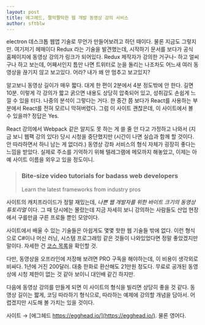 ```yaml
---
layout: post
title: 에그헤드, 짤막짤막한 웹 개발 동영상 강의 서비스
author: sftblw
---
```


electron 데스크톱 웹앱 기술로 무언가 만들어보려고 하던 때이다. 물론 지금도 그렇지만. 여기저기 헤매이다 Redux 라는 기술을 발견했는데, 시작하기 문서를 보다가 공식 홈페이지에 동영상 강의가 링크가 되어있다. Redux 제작자가 강의한 거구나- 하고 얼씨구나 하고 보는데, 어째서인지 틈만 나면 트위터로 눈을 돌리는 나조차도 어느새 여러 동영상을 끊기지 않고 보고있다. 어라? 내가 왜 안 멈추고 보고있지?

알고보니 동영상 길이가 매우 짧다. 대게 한 편이 2분에서 4분 정도밖에 안 한다. 길면 10분. 이렇게 각 강의가 짧고 굵으면 내용도 상당히 압축되어 있고, 성취감도 손쉽게 느낄 수 있을 터다. 나중의 분석이 그렇다는 거다. 한 중간 쯤 보다가 React를 사용하는 부분에서 React를 전혀 모르니 막혀버렸다. 그럼 이 사이트 괜찮은데, 이 사이트에서 볼 수 있을까? 정답은 Yes.

React 강의에서 Webpack 같은 알지도 못 하는 게 쓸 줄 안 다고 가정하고 나와서 (지금 보니 웹팩 강의 있다) 당시 시청을 중단했지만 (시간이 나면 실습과 함께 할 것이다. 안 따라하면서 하니 남는 게 없더라.) 동영상 강좌 서비스의 형식 자체가 굉장히 좋다는 느낌을 받았다. 실제로 주소를 기억하기 위해 텔레그램에 메모까지 해놓았고, 이제는 아예 사이트 이름을 외우고 있을 정도이니.

> ### Bite-size video tutorials for badass web developers  
> Learn the latest frameworks from industry pros

사이트의 캐치프라이드가 정말 재밌는데, *나쁜 웹 개발자를 위한 바이트 크기의 동영상 튜토리얼* 이다. 그 때 당시에는 몰랐는데 지금 자세히 보니 강의하는 사람들도 산업 현장에서 구를만큼 구른 프로들 뿐인 모양이다.

사이트에서 배울 수 있는 기술들은 아쉽게도 몇몇 핫한 웹 기술들 밖에 없다. 이런 형식으로 C#이나 머신 러닝, 시스템 프로그래밍 같은 것들이 나와있었다면 정말 좋았겠지만 말이다. 자세한 건 [코스 목록](https://egghead.io/courses)을 확인할 것.

다만, 동영상을 오프라인에 저장해 보려면 PRO 구독을 해야하는데, 이 비용이 생각외로 비싸다. 1년에 거진 200달러. 대충 한화로 환산해도 21만원 정도다. 무료로 공개된 동영상에 시청 제한이 없는 것 같아 보이니 대인배 같긴 하지만.

다음에 동영상 강의를 만들게 되면 이 사이트의 형식을 빌리면 상당히 좋을 것 같다. 동영상 길이는 짧게, 코딩 따라하기 형식으로, 따라하는 예제에 강의할 개념을 담아서. 어렵겠지만 시도해 볼 가치는 있을 것이다.

사이트 → [에그헤드 https://egghead.io/](https://egghead.io/). 물론 영어다.
